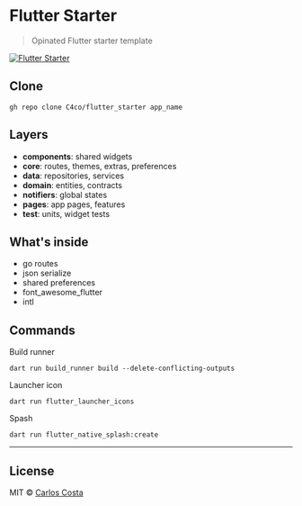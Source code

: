 # Flutter Starter

>Opinated Flutter starter template

[![Flutter Starter](https://github.com/carllosnc/flutter_starter/actions/workflows/dart.yml/badge.svg)](https://github.com/carllosnc/flutter_starter/actions/workflows/dart.yml)

## Clone

```
gh repo clone C4co/flutter_starter app_name
```

## Layers

- **components**: shared widgets
- **core**: routes, themes, extras, preferences
- **data**: repositories, services
- **domain**: entities, contracts
- **notifiers**: global states
- **pages**: app pages, features
- **test**: units, widget tests

## What's inside

- go routes
- json serialize
- shared preferences
- font_awesome_flutter
- intl

## Commands

Build runner
```
dart run build_runner build --delete-conflicting-outputs
```

Launcher icon
```
dart run flutter_launcher_icons
```

Spash
```
dart run flutter_native_splash:create
```

---

## License

MIT © [Carlos Costa](https://github.com/carllosnc)
